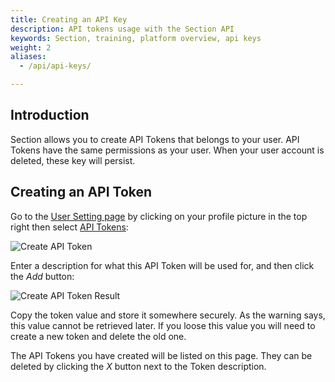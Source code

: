 ```yaml
---
title: Creating an API Key
description: API tokens usage with the Section API
keywords: Section, training, platform overview, api keys
weight: 2
aliases:
  - /api/api-keys/

---
```

## Introduction
Section allows you to create API Tokens that belongs to your user. 
API Tokens have the same permissions as your user. 
When your user account is deleted, these key will persist.

## Creating an API Token

Go to the [User Setting page](https://aperture.section.io/new/configure/user) by clicking on your profile picture in the top right then select [API Tokens](https://aperture.section.io/new/configure/user/tokens):

![Create API Token](/docs/images/api-token-create.png)

Enter a description for what this API Token will be used for, and then click the *Add* button:

![Create API Token Result](/docs/images/api-token-create-after.png)

Copy the token value and store it somewhere securely. 
As the warning says, this value cannot be retrieved later. 
If you loose this value you will need to create a new token and delete the old one.

The API Tokens you have created will be listed on this page.
They can be deleted by clicking the *X* button next to the Token description.
